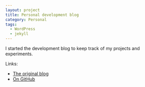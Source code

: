 ```yaml
---
layout: project
title: Personal development blog
category: Personal
tags:
  - WordPress
  - jekyll
---
```


I started the development blog to keep track of my projects and experiments.

Links:

* [The original blog](http://dev.horemag.net)
* [On GitHub](http://aquilax.github.com)
